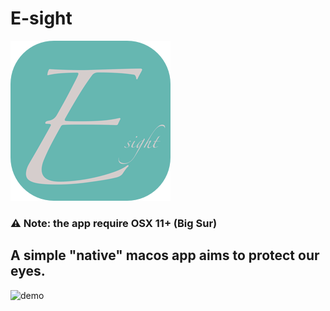 # E-sight

![logo](https://github.com/jeffersonchen-tw/esight/blob/main/Esight/Assets.xcassets/AppIcon.appiconset/icon_256x256.png)

### ⚠️ Note: the app require OSX 11+ (Big Sur)

## A simple "native" macos app aims to protect our eyes.

![demo](https://github.com/jeffersonchen-tw/esight/blob/main/esight.gif)
